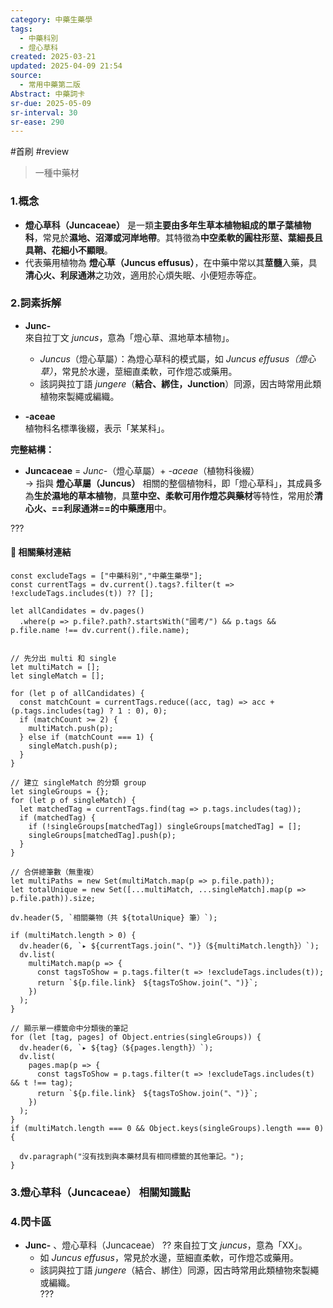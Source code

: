 ```yaml
---
category: 中藥生藥學
tags:
  - 中藥科別
  - 燈心草科
created: 2025-03-21
updated: 2025-04-09 21:54
source:
  - 常用中藥第二版
Abstract: 中藥詞卡
sr-due: 2025-05-09
sr-interval: 30
sr-ease: 290
---
```

#首刷 #review
> 一種中藥材
### 1.概念
- **燈心草科（Juncaceae）** 是一類**主要由多年生草本植物組成的單子葉植物科**，常見於**濕地、沼澤或河岸地帶**。其特徵為**中空柔軟的圓柱形莖、葉細長且具鞘、花細小不顯眼**。  
- 代表藥用植物為 **燈心草（Juncus effusus）**，在中藥中常以其**莖髓**入藥，具**清心火、利尿通淋**之功效，適用於心煩失眠、小便短赤等症。 

### 2.詞素拆解
- **Junc-**  
  來自拉丁文 *juncus*，意為「燈心草、濕地草本植物」。  
  - *Juncus*（燈心草屬）：為燈心草科的模式屬，如 *Juncus effusus（燈心草）*，常見於水邊，莖細直柔軟，可作燈芯或藥用。  
  - 該詞與拉丁語 *jungere*（**結合、綁住，Junction**）同源，因古時常用此類植物來製繩或編織。  

- **-aceae**  
  植物科名標準後綴，表示「某某科」。  

**完整結構：**
- **Juncaceae** = *Junc-*（燈心草屬）+ *-aceae*（植物科後綴）  
→ 指與 **燈心草屬（Juncus）** 相關的整個植物科，即「燈心草科」，其成員多為**生於濕地的草本植物**，具**莖中空、柔軟可用作燈芯與藥材**等特性，常用於**清心火、==利尿通淋==的中藥應用**中。   

???
#### 📌 相關藥材連結


```dataviewjs
const excludeTags = ["中藥科別","中藥生藥學"];
const currentTags = dv.current().tags?.filter(t => !excludeTags.includes(t)) ?? [];

let allCandidates = dv.pages()
  .where(p => p.file?.path?.startsWith("國考/") && p.tags && p.file.name !== dv.current().file.name);


// 先分出 multi 和 single
let multiMatch = [];
let singleMatch = [];

for (let p of allCandidates) {
  const matchCount = currentTags.reduce((acc, tag) => acc + (p.tags.includes(tag) ? 1 : 0), 0);
  if (matchCount >= 2) {
    multiMatch.push(p);
  } else if (matchCount === 1) {
    singleMatch.push(p);
  }
}

// 建立 singleMatch 的分類 group
let singleGroups = {};
for (let p of singleMatch) {
  let matchedTag = currentTags.find(tag => p.tags.includes(tag));
  if (matchedTag) {
    if (!singleGroups[matchedTag]) singleGroups[matchedTag] = [];
    singleGroups[matchedTag].push(p);
  }
}

// 合併總筆數（無重複）
let multiPaths = new Set(multiMatch.map(p => p.file.path));
let totalUnique = new Set([...multiMatch, ...singleMatch].map(p => p.file.path)).size;

dv.header(5, `相關藥物（共 ${totalUnique} 筆）`);

if (multiMatch.length > 0) {
  dv.header(6, `▸ ${currentTags.join("、")}（${multiMatch.length}）`);
  dv.list(
    multiMatch.map(p => {
      const tagsToShow = p.tags.filter(t => !excludeTags.includes(t));
      return `${p.file.link}　${tagsToShow.join("、")}`;
    })
  );
}

// 顯示單一標籤命中分類後的筆記
for (let [tag, pages] of Object.entries(singleGroups)) {
  dv.header(6, `▸ ${tag}（${pages.length}）`);
  dv.list(
    pages.map(p => {
      const tagsToShow = p.tags.filter(t => !excludeTags.includes(t) && t !== tag);
      return `${p.file.link}　${tagsToShow.join("、")}`;
    })
  );
}
if (multiMatch.length === 0 && Object.keys(singleGroups).length === 0) {

  dv.paragraph("沒有找到與本藥材具有相同標籤的其他筆記。");
}

```



### 3.燈心草科（Juncaceae） 相關知識點




### 4.閃卡區




- **Junc-**  、燈心草科（Juncaceae）
??
  來自拉丁文 *juncus*，意為「XX」。  
  - 如 *Juncus effusus*，常見於水邊，莖細直柔軟，可作燈芯或藥用。  
  - 該詞與拉丁語 *jungere*（結合、綁住）同源，因古時常用此類植物來製繩或編織。 <!--SR:!2025-04-20,11,290!2025-04-13,4,281-->  
???